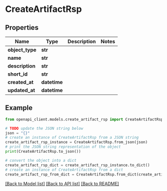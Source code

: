 # CreateArtifactRsp


## Properties

Name | Type | Description | Notes
------------ | ------------- | ------------- | -------------
**object_type** | **str** |  | 
**name** | **str** |  | 
**description** | **str** |  | 
**short_id** | **str** |  | 
**created_at** | **datetime** |  | 
**updated_at** | **datetime** |  | 

## Example

```python
from openapi_client.models.create_artifact_rsp import CreateArtifactRsp

# TODO update the JSON string below
json = "{}"
# create an instance of CreateArtifactRsp from a JSON string
create_artifact_rsp_instance = CreateArtifactRsp.from_json(json)
# print the JSON string representation of the object
print(CreateArtifactRsp.to_json())

# convert the object into a dict
create_artifact_rsp_dict = create_artifact_rsp_instance.to_dict()
# create an instance of CreateArtifactRsp from a dict
create_artifact_rsp_from_dict = CreateArtifactRsp.from_dict(create_artifact_rsp_dict)
```
[[Back to Model list]](../README.md#documentation-for-models) [[Back to API list]](../README.md#documentation-for-api-endpoints) [[Back to README]](../README.md)


